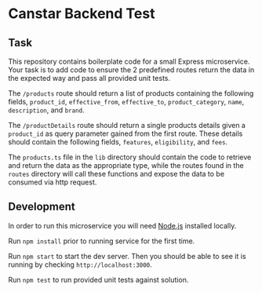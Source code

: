 # Canstar Backend Test

## Task

This repository contains boilerplate code for a small Express microservice. Your task is to add code to ensure the 2 predefined routes
return the data in the expected way and pass all provided unit tests.

The `/products` route should return a list of products containing the following fields, `product_id`, `effective_from`, `effective_to`, `product_category`, `name`, `description`, and `brand`. 

The `/productDetails` route should return a single products details given a `product_id` as query parameter gained from the first route. These details should contain the following fields, `features`, `eligibility`, and `fees`.

The `products.ts` file in the `lib` directory should contain the code to retrieve and return the data as the appropriate type, while the routes found in the `routes` directory will call these functions and expose the data to be consumed via http request.

## Development

In order to run this microservice you will need [Node.js](https://nodejs.org/en/) installed locally.

Run `npm install` prior to running service for the first time.

Run `npm start` to start the dev server. Then you should be able to see it is running by checking `http://localhost:3000`.

Run `npm test` to run provided unit tests against solution.

